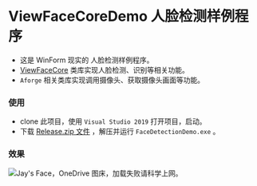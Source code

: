 # ViewFaceCoreDemo  人脸检测样例程序

- 这是 WinForm 现实的 人脸检测样例程序。
- [ViewFaceCore](https://github.com/View12138/ViewFaceCore) 类库实现人脸检测、识别等相关功能。
- `Aforge` 相关类库实现调用摄像头、获取摄像头画面等功能。

### 使用
- clone 此项目，使用 `Visual Studio 2019` 打开项目，启动。
- 下载 [Release.zip 文件](https://github.com/View12138/ViewFaceCoreDemo/releases) ，解压并运行 `FaceDetectionDemo.exe` 。

### 效果
![Jay's Face，OneDrive 图床，加载失败请科学上网。](https://storage.live.com/items/5C9B5D5F87A5CA34!324242?authkey=ABvWBQm0fRdCQns)
